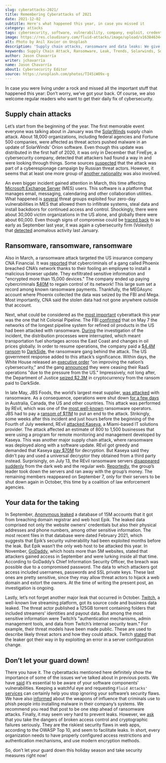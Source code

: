 ```yaml
---
slug: cyberattacks-2021/
title: Remembering Cyberattacks of 2021
date: 2021-12-02
subtitle: Here's what happened this year, in case you missed it
category: attacks
tags: cybersecurity, software, vulnerability, company, exploit, credential
image: https://res.cloudinary.com/fluid-attacks/image/upload/v1638463448/blog/cyberattacks-2021/cover_cyberattacks.webp
alt: Photo by Anil Xavier on Unsplash
description: 'Supply chain attacks, ransomware and data leaks: We give you a short summary of the major cyberattacks of 2021.'
keywords: Supply Chain Attack, Ransomware, Leak, Trends, Solarwinds, Software, Darkside, Ethical Hacking, Pentesting
author: Jason Chavarría
writer: jchavarria
name: Jason Chavarría
about1: Cybersecurity Editor
source: https://unsplash.com/photos/TI45iWO9x-g
---
```


In case you were living under a rock and missed all the important stuff
that happened this year: Don’t worry, we’ve got your back. Of course, we
also welcome regular readers who want to get their daily fix of
cybersecurity.

## Supply chain attacks

Let’s start from the beginning of the year. The first memorable event
everyone was talking about in January was the
[SolarWinds](../solarwinds-attack/) supply chain attack. About 18,000
organizations, including federal agencies and Fortune 500 companies,
were affected as threat actors pushed malware in an update of
SolarWinds' Orion software. Even though this update was distributed in
the first half of 2020, it was only in December that FireEye, a
cybersecurity company, detected that attackers had found a way in and
were looking through things. Some sources
[suspected](https://www.reuters.com/article/us-usa-cyber-amazon-com-exclsuive-idUSKBN28N0PG)
that the attack was part of a cyberespionage campaign by Russian threat
actors. However, it seems that at least one more group of [another
nationality](https://www.reuters.com/article/us-cyber-solarwinds-china/exclusive-suspected-chinese-hackers-used-solarwinds-bug-to-spy-on-u-s-payroll-agency-sources-idUSKBN2A22K8)
was also involved.

An even bigger incident gained attention in March, this time affecting
[Microsoft Exchange Server](../exchange-server-hack/) (MES) users. This
software is a platform that manages email, messaging, calendaring and
other collaboration utilities. What happened is
[several](https://www.checkpoint.com/downloads/resources/cyber-attack-trends-report-mid-year-2021.pdf)
threat groups exploited four zero-day vulnerabilities in MES that
allowed them to infiltrate systems, steal data and install backdoors for
continued access and control. Shockingly, there were about 30,000 victim
organizations in the US alone, and globally there were about 60,000.
Even though signs of compromise could be [traced
back](https://us-cert.cisa.gov/ncas/current-activity/2021/03/04/update-alert-mitigating-microsoft-exchange-server-vulnerabilities)
to as early as September last year, it was again a cybersecurity firm
(Volexity) that
[detected](https://www.volexity.com/blog/2021/03/02/active-exploitation-of-microsoft-exchange-zero-day-vulnerabilities/)
anomalous activity last January.

## Ransomware, ransomware, ransomware

Also in March, a ransomware attack targeted the US insurance company CNA
Financial. It was
[reported](https://www.bleepingcomputer.com/news/security/ransomware-gang-breached-cna-s-network-via-fake-browser-update/)
that cybercriminals of a gang called Phoenix breached CNA’s network
thanks to their fooling an employee to install a malicious browser
update. They exfiltrated sensitive information and "encrypted more than
15,000 devices." The company ended up paying cybercriminals
[$40M](https://www.zdnet.com/article/us-insurance-giant-cna-financial-paid-40-million-ransom-to-wrestle-back-control-of-systems/)
to regain control of its network\! This large sum set a record among
known ransomware payments. Thankfully, the MEGAsync account where
Phoenix collected the data was seized by the FBI and Mega. Most
importantly, CNA said the stolen data had not gone anywhere outside that
account.

Next, what could be considered as the [most
important](https://gizmodo.com/the-biggest-hacks-of-2021-so-far-1847157024/slides/5)
cyberattack this year was the one that hit Colonial Pipeline. The FBI
[confirmed](https://www.fbi.gov/news/pressrel/press-releases/fbi-statement-on-network-disruption-at-colonial-pipeline)
that on May 7 the networks of the longest pipeline system for refined
oil products in the US had been attacked with ransomware.
[During](https://www.checkpoint.com/downloads/resources/cyber-attack-trends-report-mid-year-2021.pdf)
the investigation of the incident, the distribution processes were
interrupted, which meant transportation fuel shortages across the East
Coast and changes in oil prices globally. In order to resume operations,
the company paid a [$4.4M
ransom](https://www.zdnet.com/article/colonial-pipeline-ceo-paying-darkside-ransom-was-the-right-thing-to-do-for-the-country/)
to [DarkSide](../pipeline-ransomware-darkside/), the ransomware gang
behind the attack. The US government response added to this attack’s
significance. Within days, the White House released an [executive
order](https://www.whitehouse.gov/briefing-room/presidential-actions/2021/05/12/executive-order-on-improving-the-nations-cybersecurity/)
"on improving the nation’s cybersecurity," and the gang
[announced](https://www.washingtonpost.com/technology/2021/05/14/darkside-ransomware-shutting-down/)
they were ceasing their RaaS operations "due to the pressure from the
US." Impressively, not long after, the Department of Justice [seized
$2.3M](https://www.justice.gov/opa/pr/department-justice-seizes-23-million-cryptocurrency-paid-ransomware-extortionists-darkside)
in cryptocurrency from the ransom paid to DarkSide.

<cta-banner
  buttontxt="Read more"
  link="/solutions/penetration-testing/"
  title="Get started with Fluid Attacks' Penetration Testing solution
  right now"
/>

In late May, JBS Foods, the world’s largest meat supplier, [was
attacked](../jbs-revil-cyberattack/) with ransomware. As a consequence,
operations were shut down [for a few
days](https://www.cshub.com/attacks/articles/iotw-jbs-recovers-quickly-from-a-ransomware-attack)
in Australia, Canada, the US and other countries. This attack was
performed by REvil, which was one of the [most
well-known](https://www.zdnet.com/article/the-ransomware-landscape-is-more-crowded-than-you-think/)
ransomware operators. JBS had to pay a [ransom of
$11M](https://www.bbc.com/news/business-57423008) to put an end to the
attack. Strikingly, some weeks after this incident and just hours before
the beginning of the Fourth of July weekend, REvil [attacked
Kaseya](https://www.zdnet.com/article/updated-kaseya-ransomware-attack-faq-what-we-know-now/),
a Miami-based IT solutions provider. The attack affected an estimate of
800 to 1,500 businesses that were using a program for remote monitoring
and management developed by Kaseya. This was another major supply chain
attack, where ransomware was deployed along with a software update.
REvil got greedy and demanded that Kaseya [pay
$70M](https://www.zdnet.com/article/kaseya-denies-paying-ransom-for-decryptor-refuses-comment-on-nda/)
for decryption. But Kaseya said they didn’t pay and used a universal
decryptor they obtained from a third party instead. Surprisingly, on
July 13, the REvil ransomware servers [disappeared
suddenly](https://www.bbc.com/news/technology-57826851) from the dark
web and the regular web.
[Reportedly](https://therecord.media/revil-gang-shuts-down-for-the-second-time-after-its-tor-servers-were-hacked/),
the group’s leader took down the servers and ran away with the group’s
money. The remaining members reappeared on September 7, only for their
servers to be shut down again in October, this time by a coalition of
law enforcement agencies.

## Your data for the taking

In September, [Anonymous leaked](../epik-hack/) a database of 15M
accounts that it got from breaching domain registrar and web host Epik.
The leaked data comprised not only the website owners' credentials but
also their physical addresses and phone numbers, among other sensitive
information. The most recent files in that database were dated February
2021, which suggests that Epik’s security vulnerability had been
exploited months before the leak. But Epik wasn’t the only web host to
be attacked this year. In November,
[GoDaddy](https://threatpost.com/godaddys-latest-breach-customers/176530/),
which hosts more than 5M websites, stated that attackers gained access
in September and were lurking inside all that time. According to
GoDaddy’s Chief Information Security Officer, the breach was possible
due to a compromised password. The data to which attackers got access
included usernames, passwords and SSL private keys. These last ones are
pretty sensitive, since they may allow threat actors to hijack a web
domain and extort the owners. At the time of writing the present post,
an investigation is ongoing.

Lastly, let’s not forget another major leak that occurred in October.
[Twitch](https://therecord.media/twitch-source-code-and-business-data-leaked-on-4chan/),
a well-known live streaming platform, got its source code and business
data leaked. The threat actor published a 125GB torrent containing
folders that included streamers' identities and payout data. But among
the most sensitive information were Twitch’s "authentication mechanisms,
admin management tools, and data from Twitch’s internal security team."
For example, their threat models have been made public. These are used
to describe likely threat actors and how they could attack. Twitch
[stated](https://blog.twitch.tv/en/2021/10/15/updates-on-the-twitch-security-incident/)
that the leaker got their way in by exploiting an error in a server
configuration change.

## Don’t let your guard down\!

There you have it. The cyberattacks mentioned here definitely show the
importance of some of the issues we’ve talked about in previous posts.
We have [said](../close-invisible-doors/) it’s essential to be aware of
your software components' vulnerabilities. Keeping a watchful eye and
requesting `Fluid Attacks'`
[services](../../services/continuous-hacking/) can certainly help you
stop ignoring your software’s security flaws. We have also
[informed](../social-engineering/) about the weapons of influence that
criminals use to phish people into installing malware in their company’s
systems. We recommend you read that post to be one step ahead of
ransomware attacks. Finally, it may seem very hard to prevent leaks.
However, we [ask](../owasp-top-10-2021/) that you take the dangers of
broken access control and cryptographic failures seriously. They are the
riskiest security flaws in web apps, according to the OWASP Top 10, and
seem to facilitate leaks. In short, every organization needs to have
properly configured access restrictions and authentication mechanisms,
and use modern encryption methods.

So, don’t let your guard down this holiday season and take security
measures right now\!
